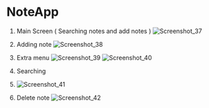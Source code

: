 # NoteApp
1) Main Screen ( Searching notes and add notes )
![Screenshot_37](https://user-images.githubusercontent.com/52621876/121877566-6bb48f00-cd13-11eb-9e78-33ed78ae36cd.png)

2) Adding note
![Screenshot_38](https://user-images.githubusercontent.com/52621876/121877642-7ec75f00-cd13-11eb-891e-af04303d8402.png)

3) Extra menu
![Screenshot_39](https://user-images.githubusercontent.com/52621876/121877937-d49c0700-cd13-11eb-9794-91889c6cc1d1.png)
![Screenshot_40](https://user-images.githubusercontent.com/52621876/121878038-ed0c2180-cd13-11eb-9c12-f0975a32a706.png)

4) Searching
5) ![Screenshot_41](https://user-images.githubusercontent.com/52621876/121878578-8f2c0980-cd14-11eb-94a0-b759b912dfe7.png)

6) Delete note
![Screenshot_42](https://user-images.githubusercontent.com/52621876/121878633-a0751600-cd14-11eb-9061-d71d905bb399.png)
